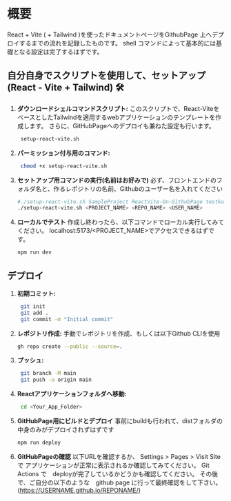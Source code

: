 # 概要
React + Vite ( + Tailwind )を使ったドキュメントページをGithubPage 上へデプロイするまでの流れを記録したものです。
shell コマンドによって基本的には基礎となる設定は完了するはずです。

## 自分自身でスクリプトを使用して、セットアップ (React - Vite + Tailwind) 🛠️

1. **ダウンロードシェルコマンドスクリプト:** 
  このスクリプトで、React-ViteをベースとしたTailwindを適用するwebアプリケーションのテンプレートを作成します。
  さらに、GitHubPageへのデプロイも兼ねた設定も行います。
   ```bash
    setup-react-vite.sh
   ```
2. **パーミッション付与用のコマンド:** 
   ```bash
    chmod +x setup-react-vite.sh
   ```
3. **セットアップ用コマンドの実行(名前はお好みで)**
    必ず、フロントエンドのフォルダ名と、作るレポジトリの名前、Githubのユーザー名を入れてください
    ```bash
   #./setup-react-vite.sh SampleProject ReactVite-On-GithubPage testkun08080
    ./setup-react-vite.sh <PROJECT_NAME> <REPO_NAME> <USER_NAME>
   ```
4. **ローカルでテスト**
    作成し終わったら、以下コマンドでローカル実行してみてください。
    localhost:5173/<PROJECT_NAME>でアクセスできるはずです。
    ```bash
    npm run dev
   ```

## デプロイ
1. **初期コミット:** 
   ```bash
    git init
    git add .
    git commit -m "Initial commit"
2. **レポジトリ作成:** 
   手動でレポジトリを作成、もしくは以下Github CLIを使用
   ```bash
   gh repo create --public --source=.
   ```
3. **プッシュ:** 
   ```bash
    git branch -M main 
    git push -u origin main
   ```
4. **Reactアプリケーションフォルダへ移動:** 
   ```bash
    cd <Your_App_Folder>
   ```
5. **GitHubPage用にビルドとデプロイ**
    事前にbuildも行われて、distフォルダの中身のみがデプロイされずはずです
    ```bash
    npm run deploy
   ```
6. **GitHubPageの確認**
   以下URLを確認するか、
   Settings > Pages > Visit Site で アプリケーションが正常に表示されるか確認してみてください。
   Git Actions で　deployが完了しているかどうかも確認してください。
   その後で、ご自分の以下のような　github page に行って最終確認をして下さい。
    (https://USERNAME.github.io/REPONAME/)
